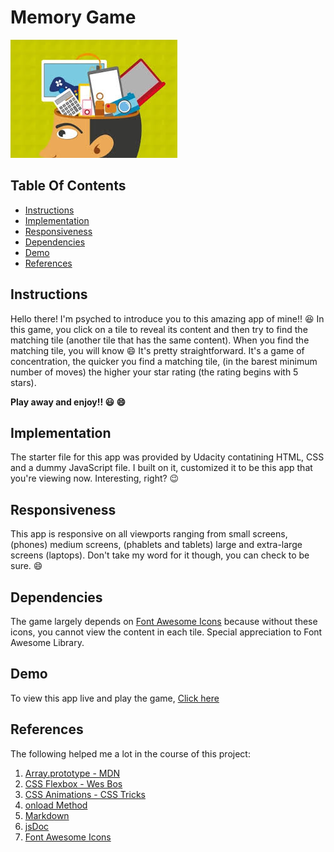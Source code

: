 # Memory Game
![Memory GAme](./img/icon.jpg)

## Table Of Contents
* [Instructions](#instructions)
* [Implementation](#implementation)
* [Responsiveness](#responsiveness)
* [Dependencies](#dependencies)
* [Demo](#demo)
* [References](#references)

## Instructions
Hello there! I'm psyched to introduce you to this amazing app of mine!! :satisfied: In this game, you click on a tile to reveal its content and then try to find the matching tile (another tile that has the same content). When you find the matching tile, you will know :smile: It's pretty straightforward. It's a game of concentration, the quicker you find a matching tile, (in the barest minimum number of moves) the higher your star rating (the rating begins with 5 stars).

**Play away and enjoy!! :smiley: :smile:**

## Implementation
The starter file for this app was provided by Udacity contatining HTML, CSS and a dummy JavaScript file. I built on it, customized it to be this app that you're viewing now. Interesting, right? :wink:

## Responsiveness
This app is responsive on all viewports ranging from small screens, (phones) medium screens, (phablets and tablets) large and extra-large screens (laptops). Don't take my word for it though, you can check to be sure. :smile:

## Dependencies
The game largely depends on [Font Awesome Icons](https://fontawesome.com/icons?d=gallery) because without these icons, you cannot view the content in each tile. Special appreciation to Font Awesome Library.

## Demo
To view this app live and play the game, [Click here](https://laludztee.github.io/Memory-Game/)

## References
The following helped me a lot in the course of this project:
1. [Array.prototype - MDN](https://developer.mozilla.org/en-US/docs/Web/JavaScript/Reference/Global_Objects/Array/prototype)
2. [CSS Flexbox - Wes Bos](https://flexbox.io/)
3. [CSS Animations - CSS Tricks](https://css-tricks.com/snippets/css/keyframe-animation-syntax/)
4. [onload Method](https://developer.mozilla.org/en-US/docs/Mozilla/Tech/XUL/Attribute/onload)
5. [Markdown](https://guides.github.com/features/mastering-markdown/)
6. [jsDoc](http://usejsdoc.org/)
7. [Font Awesome Icons](https://fontawesome.com/icons?d=gallery)
